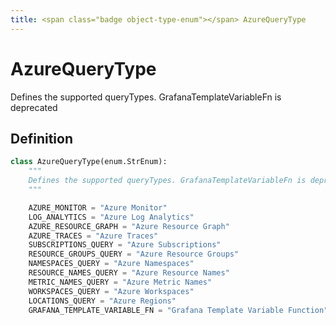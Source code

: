 ```yaml
---
title: <span class="badge object-type-enum"></span> AzureQueryType
---
```

# <span class="badge object-type-enum"></span> AzureQueryType

Defines the supported queryTypes. GrafanaTemplateVariableFn is deprecated

## Definition

```python
class AzureQueryType(enum.StrEnum):
    """
    Defines the supported queryTypes. GrafanaTemplateVariableFn is deprecated
    """

    AZURE_MONITOR = "Azure Monitor"
    LOG_ANALYTICS = "Azure Log Analytics"
    AZURE_RESOURCE_GRAPH = "Azure Resource Graph"
    AZURE_TRACES = "Azure Traces"
    SUBSCRIPTIONS_QUERY = "Azure Subscriptions"
    RESOURCE_GROUPS_QUERY = "Azure Resource Groups"
    NAMESPACES_QUERY = "Azure Namespaces"
    RESOURCE_NAMES_QUERY = "Azure Resource Names"
    METRIC_NAMES_QUERY = "Azure Metric Names"
    WORKSPACES_QUERY = "Azure Workspaces"
    LOCATIONS_QUERY = "Azure Regions"
    GRAFANA_TEMPLATE_VARIABLE_FN = "Grafana Template Variable Function"
```

